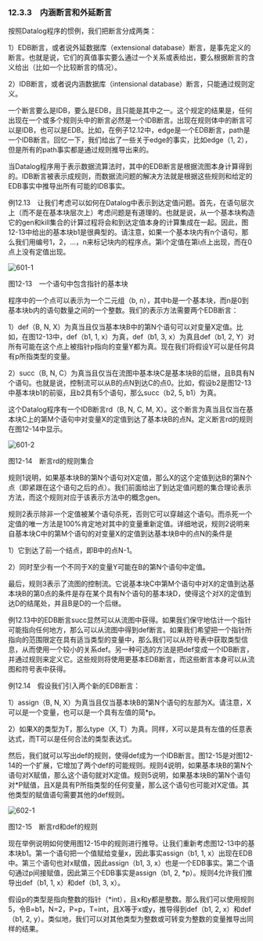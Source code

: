 ### 12.3.3　内涵断言和外延断言

按照Datalog程序的惯例，我们把断言分成两类：

1）EDB断言，或者说外延数据库（extensional database）断言，是事先定义的断言。也就是说，它们的真值事实要么通过一个关系或表给出，要么根据断言的含义给出（比如一个比较断言的情况）。

2）IDB断言，或者说内涵数据库（intensional database）断言，只能通过规则定义。

一个断言要么是IDB，要么是EDB，且只能是其中之一。这个规定的结果是，任何出现在一个或多个规则头中的断言必然是一个IDB断言。出现在规则体中的断言可以是IDB，也可以是EDB。比如，在例子12.12中，edge是一个EDB断言，path是一个IDB断言。回忆一下，我们给出了一些关于edge的事实，比如edge（1, 2），但是所有的path事实都是通过规则推导出来的。

当Datalog程序用于表示数据流算法时，其中的EDB断言是根据流图本身计算得到的。IDB断言被表示成规则，而数据流问题的解决方法就是根据这些规则和给定的EDB事实中推导出所有可能的IDB事实。

例12.13　让我们考虑可以如何在Datalog中表示到达定值问题。首先，在语句层次上（而不是在基本块层次上）考虑问题是有道理的。也就是说，从一个基本块构造它的gen和kill集合的计算过程将会和到达定值本身的计算集成在一起。因此，图12-13中给出的基本块b1是很典型的。请注意，如果一个基本块内有n个语句，那么我们用编号1，2，…，n来标记块内的程序点。第i个定值在第i点上出现，而在0点上没有定值出现。

![601-1](../Images/image05071.jpeg)

图12-13　一个语句中包含指针的基本块

程序中的一个点可以表示为一个二元组（b, n），其中b是一个基本块，而n是0到基本块b内的语句数量之间的一个整数。我们的表示方法需要两个EDB断言：

1）def（B, N, X）为真当且仅当基本块B中的第N个语句可以对变量X定值。比如，在图12-13中，def（b1, 1, x）为真，def（b1, 3, x）为真且def（b1, 2, Y）对所有可能在这个点上被指针p指向的变量Y都为真。现在我们将假设Y可以是任何具有p所指类型的变量。

2）succ（B, N, C）为真当且仅当在流图中基本块C是基本块B的后继，且B具有N个语句。也就是说，控制流可以从B的点N到达C的点0。比如，假设b2是图12-13中基本块b1的前驱，且b2具有5个语句，那么succ（b2, 5, b1）为真。

这个Datalog程序有一个IDB断言rd（B, N, C, M, X）。这个断言为真当且仅当在基本块C上的第M个语句中对变量X的定值到达了基本块B的点N。定义断言rd的规则在图12-14中显示。

![601-2](../Images/image05072.jpeg)

图12-14　断言rd的规则集合

规则1说明，如果基本块B的第N个语句对X定值，那么X的这个定值到达B的第N个点（即紧跟在这个语句之后的点）。我们前面给出了到达定值问题的集合理论表示方法，而这个规则对应于该表示方法中的概念gen。

规则2表示除非一个定值被某个语句杀死，否则它可以穿越这个语句。而杀死一个定值的唯一方法是100%肯定地对其中的变量重新定值。详细地说，规则2说明来自基本块C中的第M个语句的对变量X的定值到达基本块B中的点N的条件是

1）它到达了前一个结点，即B中的点N-1。

2）同时至少有一个不同于X的变量Y可能在B的第N个语句中定值。

最后，规则3表示了流图的控制流。它说基本块C中第M个语句中对X的定值到达基本块B的第0点的条件是存在某个具有N个语句的基本块D，使得这个对X的定值到达D的结尾处，并且B是D的一个后继。

例12.13中的EDB断言succ显然可以从流图中获得。如果我们保守地估计一个指针可能指向任何地方，那么可以从流图中得到def断言。如果我们希望把一个指针所指向的范围限定在具有适当类型的变量中，那么我们可以从符号表中获取类型信息，从而使用一个较小的关系def。另一种可选的方法是把def变成一个IDB断言，并通过规则来定义它。这些规则将使用更基本EDB断言，而这些断言本身可以从流图和符号表中获得。

例12.14　假设我们引入两个新的EDB断言：

1）assign（B, N, X）为真当且仅当基本块B的第N个语句的左部为X。请注意，X可以是一个变量，也可以是一个具有左值的简*p。

2）如果X的类型为T，那么type（X, T）为真。同样，X可以是具有左值的任意表达式，而T可以是任何合法的类型表达式。

然后，我们就可以写出def的规则，使得def成为一个IDB断言。图12-15是对图12-14的一个扩展，它增加了两个def的可能规则。规则4说明，如果基本块B的第N个语句对X赋值，那么这个语句就对X定值。规则5说明，如果基本块B的第N个语句对*P赋值，且X是具有P所指类型的任何变量，那么这个语句也可能对X定值。其他类型的赋值语句需要其他的def规则。

![602-1](../Images/image05073.jpeg)

图12-15　断言rd和def的规则

现在举例说明如何使用图12-15中的规则进行推导。让我们重新考虑图12-13中的基本块b1。第一个语句把一个值赋给变量x，因此事实assign（b1, 1, x）出现在EDB中。第三个语句也对x赋值，因此assign（b1, 3, x）也是一个EDB事实。第二个语句通过p间接赋值，因此第三个EDB事实是assign（b1, 2, *p）。规则4允许我们推导出def（b1, 1, x）和def（b1, 3, x）。

假设p的类型是指向整数的指针（*int），且x和y都是整数。那么我们可以使用规则5，令B=b1，N=2，P=p，T=int，且X等于x或y，推导得到def（b1, 2, x）和def（b1, 2, y）。类似地，我们可以对其他类型为整数或可转变为整数的变量推导出同样的结果。